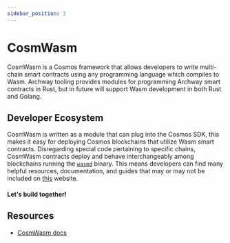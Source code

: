 ```yaml
---
sidebar_position: 3
---
```


# CosmWasm

CosmWasm is a Cosmos framework that allows developers to write multi-chain smart contracts using any programming language which compiles to Wasm. Archway tooling provides modules for programming Archway smart contracts in Rust, but in future will support Wasm development in both Rust and Golang. 

## Developer Ecosystem

CosmWasm is written as a module that can plug into the Cosmos SDK, this makes it easy for deploying Cosmos blockchains that utilize Wasm smart contracts. Disregarding special code pertaining to specific chains, CosmWasm contracts deploy and behave interchangeably among blockchains running the [`wasmd`](https://github.com/CosmWasm/wasmd) binary. This means developers can find many helpful resources, documentation, and guides that may or may not be included on [this](https://docs.archway.io) website. 

#### Let's build together!

## Resources

- [CosmWasm docs](https://docs.cosmwasm.com/)